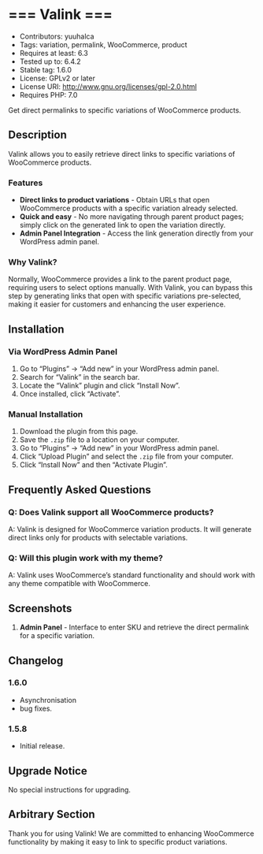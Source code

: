 # === Valink ===
- Contributors: yuuhalca
- Tags: variation, permalink, WooCommerce, product
- Requires at least: 6.3
- Tested up to: 6.4.2
- Stable tag: 1.6.0
- License: GPLv2 or later
- License URI: http://www.gnu.org/licenses/gpl-2.0.html
- Requires PHP: 7.0

Get direct permalinks to specific variations of WooCommerce products.

## Description

Valink allows you to easily retrieve direct links to specific variations of WooCommerce products. 

### Features

* **Direct links to product variations** - Obtain URLs that open WooCommerce products with a specific variation already selected.
* **Quick and easy** - No more navigating through parent product pages; simply click on the generated link to open the variation directly.
* **Admin Panel Integration** - Access the link generation directly from your WordPress admin panel.

### Why Valink?

Normally, WooCommerce provides a link to the parent product page, requiring users to select options manually. With Valink, you can bypass this step by generating links that open with specific variations pre-selected, making it easier for customers and enhancing the user experience.

## Installation

### Via WordPress Admin Panel

1. Go to “Plugins” -> “Add new” in your WordPress admin panel.
2. Search for “Valink” in the search bar.
3. Locate the “Valink” plugin and click “Install Now”.
4. Once installed, click “Activate”.

### Manual Installation

1. Download the plugin from this page.
2. Save the `.zip` file to a location on your computer.
3. Go to “Plugins” -> “Add new” in your WordPress admin panel.
4. Click “Upload Plugin” and select the `.zip` file from your computer.
5. Click “Install Now” and then “Activate Plugin”.

## Frequently Asked Questions

### Q: Does Valink support all WooCommerce products?
A: Valink is designed for WooCommerce variation products. It will generate direct links only for products with selectable variations.

### Q: Will this plugin work with my theme?
A: Valink uses WooCommerce’s standard functionality and should work with any theme compatible with WooCommerce.

## Screenshots

1. **Admin Panel** - Interface to enter SKU and retrieve the direct permalink for a specific variation.

## Changelog

### 1.6.0
* Asynchronisation
* bug fixes.

### 1.5.8
* Initial release.

## Upgrade Notice

No special instructions for upgrading.

## Arbitrary Section

Thank you for using Valink! We are committed to enhancing WooCommerce functionality by making it easy to link to specific product variations.